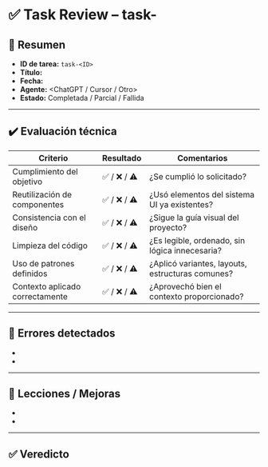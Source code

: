 # ✅ Task Review – task-<ID>

## 🧾 Resumen

- **ID de tarea:** `task-<ID>`
- **Título:** <Resumen corto de la tarea>
- **Fecha:** <AAAA-MM-DD>
- **Agente:** <ChatGPT / Cursor / Otro>
- **Estado:** Completada / Parcial / Fallida

---

## ✔️ Evaluación técnica

| Criterio                        | Resultado    | Comentarios                                      |
| ------------------------------- | ------------ | ------------------------------------------------ |
| Cumplimiento del objetivo       | ✅ / ❌ / ⚠️ | ¿Se cumplió lo solicitado?                       |
| Reutilización de componentes    | ✅ / ❌ / ⚠️ | ¿Usó elementos del sistema UI ya existentes?     |
| Consistencia con el diseño      | ✅ / ❌ / ⚠️ | ¿Sigue la guía visual del proyecto?              |
| Limpieza del código             | ✅ / ❌ / ⚠️ | ¿Es legible, ordenado, sin lógica innecesaria?   |
| Uso de patrones definidos       | ✅ / ❌ / ⚠️ | ¿Aplicó variantes, layouts, estructuras comunes? |
| Contexto aplicado correctamente | ✅ / ❌ / ⚠️ | ¿Aprovechó bien el contexto proporcionado?       |

---

## 🐞 Errores detectados

- <!-- Ejemplo: Clases duplicadas en lugar de usar variant="..." -->
- <!-- Ejemplo: Reimplementó el layout en vez de usar el existente -->

---

## 🧠 Lecciones / Mejoras

- <!-- Ejemplo: Cargar el contexto `ui-components/button.md` antes -->
- <!-- Ejemplo: Recordar al agente usar `createServerComponentClient` -->

---

## ✅ Veredicto

<!-- Ejemplo:
Tarea funcional pero requiere ajustes para estar alineada al sistema de diseño. Aceptable con revisión manual.
-->
